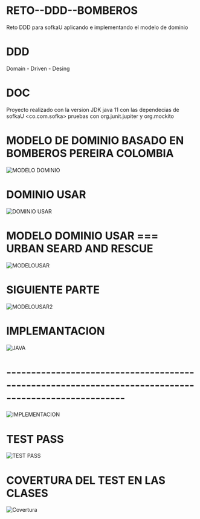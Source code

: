 # RETO--DDD--BOMBEROS
Reto DDD para sofkaU   aplicando e implementando el modelo de dominio
# DDD
Domain  -  Driven  -  Desing
# DOC 
Proyecto realizado con la version JDK java 11  con las dependecias de sofkaU <co.com.sofka>   pruebas  con org.junit.jupiter y org.mockito


# MODELO DE DOMINIO BASADO EN BOMBEROS PEREIRA COLOMBIA
![MODELO DOMINIO](https://user-images.githubusercontent.com/74884635/169476962-3c84a1ff-4754-429f-b385-e2505415155b.png)

# DOMINIO USAR 
![DOMINIO USAR](https://user-images.githubusercontent.com/74884635/169477077-ac291659-f8ad-41db-8eff-9cb373e62ad3.png)

# MODELO DOMINIO USAR === URBAN SEARD AND RESCUE 
![MODELOUSAR](https://user-images.githubusercontent.com/74884635/169477179-4b6ddf6d-4315-4f3b-ab7e-0cd51cfe9963.png)
# SIGUIENTE PARTE
![MODELOUSAR2](https://user-images.githubusercontent.com/74884635/169477183-f0e58556-58e8-4e8d-8d7e-8ffd6f237b8a.png)
#  IMPLEMANTACION

![JAVA](https://user-images.githubusercontent.com/74884635/169477936-37e07407-f274-4fc0-9d76-7c5fbd689514.png)

# ----------------------------------------------------------------------------------------------------
![IMPLEMENTACION](https://user-images.githubusercontent.com/74884635/169477978-46780538-f7fa-4c32-ae1d-de7b6d74e10e.png)

# TEST PASS
![TEST PASS](https://user-images.githubusercontent.com/74884635/169478052-23a04602-4649-414e-9ed5-20998af1cc7c.png)

# COVERTURA DEL TEST EN LAS CLASES 
![Covertura](https://user-images.githubusercontent.com/74884635/169605756-d9a48a72-88d1-44f5-b612-7481e0cd8df6.png)
